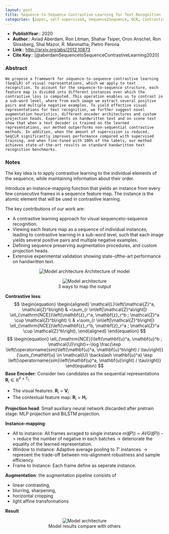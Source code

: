 ```yaml
---
layout: post
title: Sequence-to-Sequence Contrastive Learning for Text Recognition
categories: [paper, self-supervised, Sequence2Sequence, OCR, ContrastiveLearning]
---
```

- **PublishYear**:: 2020 
- **Author**:: Aviad Aberdam, Ron Litman, Shahar Tsiper, Oron Anschel, Ron Slossberg, Shai Mazor, R. Manmatha, Pietro Perona
- **Link**:: http://arxiv.org/abs/2012.10873
- **Cite Key**:: [@aberdamSequencetoSequenceContrastiveLearning2020]

### Abstract
```
We propose a framework for sequence-to-sequence contrastive learning (SeqCLR) of visual representations, which we apply to text recognition. To account for the sequence-to-sequence structure, each feature map is divided into different instances over which the contrastive loss is computed. This operation enables us to contrast in a sub-word level, where from each image we extract several positive pairs and multiple negative examples. To yield effective visual representations for text recognition, we further suggest novel augmentation heuristics, different encoder architectures and custom projection heads. Experiments on handwritten text and on scene text show that when a text decoder is trained on the learned representations, our method outperforms non-sequential contrastive methods. In addition, when the amount of supervision is reduced, SeqCLR significantly improves performance compared with supervised training, and when fine-tuned with 100% of the labels, our method achieves state-of-the-art results on standard handwritten text recognition benchmarks.
```

### Notes

The key idea is to apply contrastive learning to the individual elements of the sequence, while maintaining information about their order.

Introduce an instance-mapping function that yields an instance from every few consecutive frames in a sequence feature map. The instance is the atomic element that will be used in contrastive learning.

The key contributions of our work are: 
- A contrastive learning approach for visual sequenceto-sequence recognition. 
- Viewing each feature map as a sequence of individual instances, leading to contrastive learning in a sub-word level, such that each image yields several positive pairs and multiple negative examples.
- Defining sequence preserving augmentation procedures, and custom projection heads. 
- Extensive experimental validation showing state-ofthe-art performance on handwritten text.

<p align="center">
  <img src="/Users/khoi.vo/Documents/hkiscoding.github.io/images/papers/Pasted-image-20221212112220.png" alt="Model architecture"/>
  Architecture of model 
</p>

<p align="center">
  <img src="/Users/khoi.vo/Documents/hkiscoding.github.io/images/papers/Pasted-image-20221212112339.png" alt="Model architecture"/></br>
  3 ways to map the output
</p>

**Contrastive loss**:
$$
\begin{equation}
\begin{aligned}
\mathcal{L}\left(\mathcal{Z}^a, \mathcal{Z}^b\right) & =\sum_{r \in\left|\mathcal{Z}^a\right|} \ell_{\mathrm{NCE}}\left(\mathbf{z}_r^a, \mathbf{z}_r^b ; \mathcal{Z}^a \cup \mathcal{Z}^b\right) \\
& +\sum_{r \in\left|\mathcal{Z}^b\right|} \ell_{\mathrm{NCE}}\left(\mathbf{z}_r^b, \mathbf{z}_r^a ; \mathcal{Z}^a \cup \mathcal{Z}^b\right),
\end{aligned}
\end{equation}
$$
$$
\begin{equation}
\ell_{\mathrm{NCE}}\left(\mathbf{u}^a, \mathbf{u}^b ; \mathcal{U}\right)=-\log \frac{\exp \left(\operatorname{sim}\left(\mathbf{u}^a, \mathbf{u}^b\right) / \tau\right)}{\sum_{\mathbf{u} \in \mathcal{U} \backslash \mathbf{u}^a} \exp \left(\operatorname{sim}\left(\mathbf{u}^a, \mathbf{u}\right) / \tau\right)}
\end{equation}
$$
**Base Encoder**: Consider two candidates as the sequential representations $\mathbf{R}_i \in \mathbb{R}^{F \times T_i}$:
- The visual features: $\mathbf{R}_i = \mathbf{V}_i$
- The contextual feature map: $\mathbf{R}_i = \mathbf{H}_i$.

**Projection head**: Small auxiliary neural network discarded after pretrain stage: MLP projection and BiLSTM projection.

**Instance-mapping**: 
- All to instance: All frames avraged to single instance $m(\mathbf(P)) = AVG(\mathbf(P))$ -> reduce the number of negative in each batches -> deteriorate the equality of the learned representation.
- Window to Instance: Adaptive average pooling to $T'$ instances. -> represent the trade-off between mis-alignment robustness and sample efficiency.
- Frame to Instance: Each frame define as seperate instance.

**Augmentation**: the augmentation pipeline consists of
- linear contrasting, 
- blurring, sharpening, 
- horizontal cropping 
- light affine transformations

**Result** 
<p align="center">
  <img src="/Users/khoi.vo/Documents/hkiscoding.github.io/images/papers/Pasted image 20221212134318.png" alt="Model architecture"/></br>
  Model results compare with others
</p>

